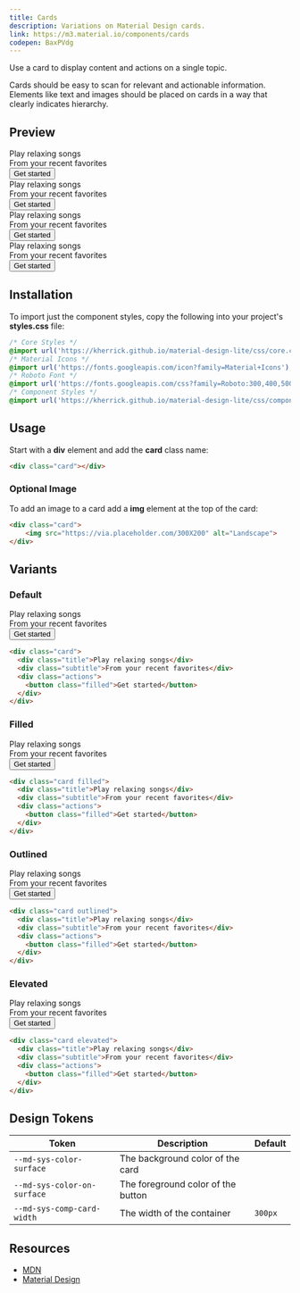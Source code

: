 ```yaml
---
title: Cards
description: Variations on Material Design cards.
link: https://m3.material.io/components/cards
codepen: BaxPVdg
---
```


Use a card to display content and actions on a single topic.

Cards should be easy to scan for relevant and actionable information. Elements like text and images should be placed on cards in a way that clearly indicates hierarchy.

## Preview

<div class="preview">
    <div class="card">
        <div class="title">Play relaxing songs</div>
        <div class="subtitle">From your recent favorites</div>
        <div class="actions">
            <button class="filled">Get started</button>
        </div>
    </div>
    <div class="card filled">
        <div class="title">Play relaxing songs</div>
        <div class="subtitle">From your recent favorites</div>
        <div class="actions">
            <button class="filled">Get started</button>
        </div>
    </div>
    <div class="card outlined">
        <div class="title">Play relaxing songs</div>
        <div class="subtitle">From your recent favorites</div>
        <div class="actions">
            <button class="filled">Get started</button>
        </div>
    </div>
    <div class="card elevated">
        <div class="title">Play relaxing songs</div>
        <div class="subtitle">From your recent favorites</div>
        <div class="actions">
            <button class="filled">Get started</button>
        </div>
    </div>
</div>

## Installation

To import just the component styles, copy the following into your project's **styles.css** file:

```css
/* Core Styles */
@import url('https://kherrick.github.io/material-design-lite/css/core.css');
/* Material Icons */
@import url('https://fonts.googleapis.com/icon?family=Material+Icons');
/* Roboto Font */
@import url('https://fonts.googleapis.com/css?family=Roboto:300,400,500,700&amp;display=swap');
/* Component Styles */
@import url('https://kherrick.github.io/material-design-lite/css/components/card/style.css');
```

## Usage

Start with a **div** element and add the **card** class name:

```html
<div class="card"></div>
```

### Optional Image

To add an image to a card add a **img** element at the top of the card:

```html
<div class="card">
    <img src="https://via.placeholder.com/300X200" alt="Landscape">
</div>
```

## Variants

### Default

<div class="preview">
  <div class="card">
        <div class="title">Play relaxing songs</div>
        <div class="subtitle">From your recent favorites</div>
        <div class="actions">
            <button class="filled">Get started</button>
        </div>
    </div>
</div>

```html
<div class="card">
  <div class="title">Play relaxing songs</div>
  <div class="subtitle">From your recent favorites</div>
  <div class="actions">
    <button class="filled">Get started</button>
  </div>
</div>
```

### Filled

<div class="preview">
  <div class="card filled">
    <div class="title">Play relaxing songs</div>
    <div class="subtitle">From your recent favorites</div>
    <div class="actions">
        <button class="filled">Get started</button>
    </div>
  </div>
</div>

```html
<div class="card filled">
  <div class="title">Play relaxing songs</div>
  <div class="subtitle">From your recent favorites</div>
  <div class="actions">
    <button class="filled">Get started</button>
  </div>
</div>
```

### Outlined

<div class="preview">
  <div class="card outlined">
    <div class="title">Play relaxing songs</div>
    <div class="subtitle">From your recent favorites</div>
    <div class="actions">
        <button class="filled">Get started</button>
    </div>
  </div>
</div>

```html
<div class="card outlined">
  <div class="title">Play relaxing songs</div>
  <div class="subtitle">From your recent favorites</div>
  <div class="actions">
    <button class="filled">Get started</button>
  </div>
</div>
```

### Elevated

<div class="preview">
  <div class="card elevated">
    <div class="title">Play relaxing songs</div>
    <div class="subtitle">From your recent favorites</div>
    <div class="actions">
        <button class="filled">Get started</button>
    </div>
  </div>
</div>

```html
<div class="card elevated">
  <div class="title">Play relaxing songs</div>
  <div class="subtitle">From your recent favorites</div>
  <div class="actions">
    <button class="filled">Get started</button>
  </div>
</div>
```

## Design Tokens

| Token                                   | Description                        | Default                                                                                   |
|-----------------------------------------|------------------------------------|-------------------------------------------------------------------------------------------|
| `--md-sys-color-surface` | The background color of the card | <div class="tooltip token-box color-surface" data-tooltip="--md-sys-color-surface"></div> |
| `--md-sys-color-on-surface`            | The foreground color of the button | <div class="tooltip token-box color-on-surface" data-tooltip="--md-sys-color-on-surface"></div> |
| `--md-sys-comp-card-width`     | The width of the container        | `300px`                                                                                    |

## Resources

- [MDN](https://developer.mozilla.org/en-US/docs/Web/CSS/Layout_cookbook/Card)
- [Material Design](https://m3.material.io/components/cards)

